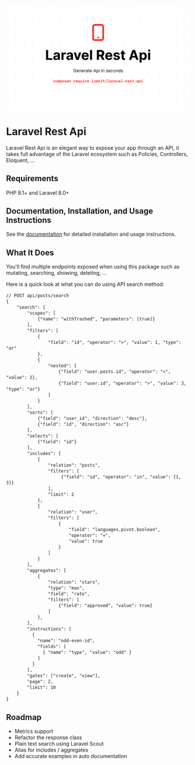 <p align="center"><img src="https://raw.githubusercontent.com/Lomkit/art/master/laravel-rest-api/cover.png" alt="Social Card of Laravel Permission"></p>

# Laravel Rest Api

Laravel Rest Api is an elegant way to expose your app through an API, it takes full advantage of the Laravel ecosystem such as Policies, Controllers, Eloquent, ...

## Requirements

PHP 8.1+ and Laravel 8.0+

## Documentation, Installation, and Usage Instructions

See the [documentation](https://laravel-rest-api.lomkit.com) for detailed installation and usage instructions.

## What It Does

You'll find multiple endpoints exposed when using this package such as mutating, searching, showing, deleting, ...

Here is a quick look at what you can do using API search method:
```
// POST api/posts/search
{
    "search": {
        "scopes": [
            {"name": "withTrashed", "parameters": [true]}
        ],
        "filters": [
            {
                "field": "id", "operator": ">", "value": 1, "type": "or"
            },
            {
                "nested": [
                    {"field": "user.posts.id", "operator": "<", "value": 2},
                    {"field": "user.id", "operator": ">", "value": 3, "type": "or"}
                ]
            }
        ],
        "sorts": [
            {"field": "user_id", "direction": "desc"},
            {"field": "id", "direction": "asc"}
        ],
        "selects": [
            {"field": "id"}
        ],
        "includes": [
            {
                "relation": "posts",
                "filters": [
                     {"field": "id", "operator": "in", "value": [1, 3]}
                ],
                "limit": 2
            },
            {
                "relation": "user",
                "filters": [
                    {
                        "field": "languages.pivot.boolean",
                        "operator": "=",
                        "value": true
                    }
                ]
            }
        ],
        "aggregates": [
            {
                "relation": "stars",
                "type": "max",
                "field": "rate",
                "filters": [
                    {"field": "approved", "value": true}
                ]
            },
        ],
        "instructions": [
          {
            "name": "odd-even-id",
            "fields": [
              { "name": "type", "value": "odd" }
            ]
          }
        ],
        "gates": ["create", "view"],
        "page": 2,
        "limit": 10
    }
}
```

## Roadmap

- Metrics support
- Refactor the response class
- Plain text search using Laravel Scout
- Alias for includes / aggregates
- Add accurate examples in auto documentation
